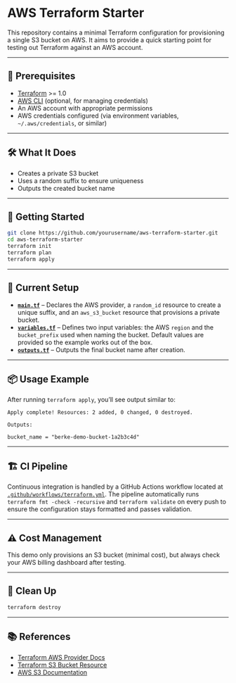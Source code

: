 # AWS Terraform Starter

This repository contains a minimal Terraform configuration for provisioning a single S3 bucket on AWS. It aims to provide a quick starting point for testing out Terraform against an AWS account.

---

## 🚦 Prerequisites

- [Terraform](https://www.terraform.io/downloads.html) >= 1.0
- [AWS CLI](https://aws.amazon.com/cli/) (optional, for managing credentials)
- An AWS account with appropriate permissions
- AWS credentials configured (via environment variables, `~/.aws/credentials`, or similar)

---

## 🛠️ What It Does

- Creates a private S3 bucket
- Uses a random suffix to ensure uniqueness
- Outputs the created bucket name

---

## 🚀 Getting Started

```bash
git clone https://github.com/yourusername/aws-terraform-starter.git
cd aws-terraform-starter
terraform init
terraform plan
terraform apply
```

---

## 🧩 Current Setup

- **[`main.tf`](main.tf)** – Declares the AWS provider, a `random_id` resource to create a unique suffix, and an `aws_s3_bucket` resource that provisions a private bucket.
- **[`variables.tf`](variables.tf)** – Defines two input variables: the AWS `region` and the `bucket_prefix` used when naming the bucket. Default values are provided so the example works out of the box.
- **[`outputs.tf`](outputs.tf)** – Outputs the final bucket name after creation.

---

## 📦 Usage Example

After running `terraform apply`, you’ll see output similar to:

```
Apply complete! Resources: 2 added, 0 changed, 0 destroyed.

Outputs:

bucket_name = "berke-demo-bucket-1a2b3c4d"
```

---

## 🏗️ CI Pipeline

Continuous integration is handled by a GitHub Actions workflow located at
[`.github/workflows/terraform.yml`](.github/workflows/terraform.yml). The pipeline automatically runs
`terraform fmt -check -recursive` and `terraform validate` on every push to ensure the configuration stays formatted and passes validation.

---

## ⚠️ Cost Management

This demo only provisions an S3 bucket (minimal cost), but always check your AWS billing dashboard after testing.

---

## 🔄 Clean Up

```bash
terraform destroy
```

---

## 📚 References

- [Terraform AWS Provider Docs](https://registry.terraform.io/providers/hashicorp/aws/latest/docs)
- [Terraform S3 Bucket Resource](https://registry.terraform.io/providers/hashicorp/aws/latest/docs/resources/s3_bucket)
- [AWS S3 Documentation](https://docs.aws.amazon.com/s3/index.html)

